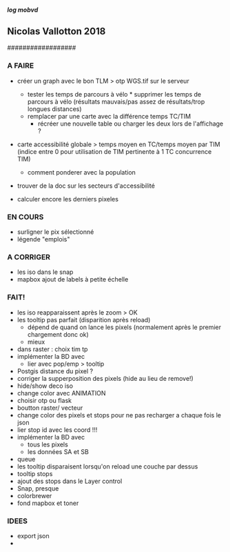 ##### log mobvd
## Nicolas Vallotton 2018
##################
### A FAIRE


* créer un graph avec le bon TLM > otp WGS.tif sur le serveur
	- tester les temps de parcours à vélo
				* supprimer les temps de parcours à vélo (résultats mauvais/pas assez de résultats/trop longues distances)
	- remplacer par une carte avec la différence temps TC/TIM
		- récréer une nouvelle table ou charger les deux lors de l'affichage ?

* carte accessibilité globale > temps moyen en TC/temps moyen par TIM (indice entre 0 pour utilisation de TIM pertinente à 1 TC concurrence TIM)
	- comment ponderer avec la population
* trouver de la doc sur les secteurs d'accessibilité
* calculer encore les derniers pixeles



### EN COURS

* surligner le pix sélectionné
* légende "emplois"

### A CORRIGER

* les iso dans le snap
* mapbox ajout de labels à petite échelle

### FAIT!

* les iso reapparaissent après le zoom > OK
* les tooltip pas parfait (disparition après reload)
  - dépend de quand  on lance les pixels (normalement après le premier chargement donc ok)
  - mieux
* dans raster : choix tim tp
* implémenter la BD avec
  * lier avec pop/emp > tooltip
* Postgis distance du pixel ?
* corriger la supperposition des pixels (hide au lieu de remove!)
* hide/show deco iso
* change color avec ANIMATION
* choisir otp ou flask
* boutton raster/ vecteur
* change color des pixels et stops pour ne pas recharger a chaque fois le json
* lier stop id avec les coord !!!
* implémenter la BD avec
  * tous les pixels
  * les données SA et SB
* queue
* les tooltip disparaisent lorsqu'on reload une couche par dessus
* tooltip stops
* ajout des stops dans le Layer control
* Snap, presque
* colorbrewer
* fond mapbox et toner


### IDEES

* export json
*
